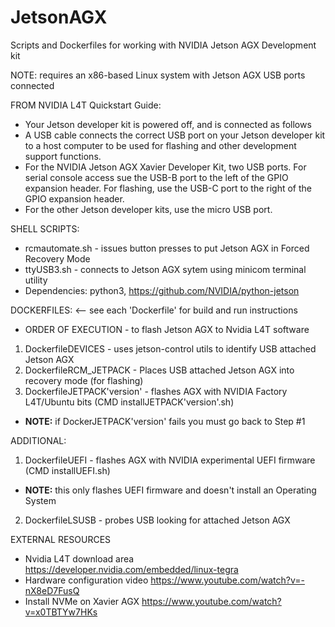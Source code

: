# JetsonAGX
Scripts and Dockerfiles for working with NVIDIA Jetson AGX Development kit

NOTE: requires an x86-based Linux system with Jetson AGX USB ports connected

FROM NVIDIA L4T Quickstart Guide:
* Your Jetson developer kit is powered off, and is connected as follows
* A USB cable connects the correct USB port on your Jetson developer kit to a host computer to be used for flashing and other development support functions.
* For the NVIDIA Jetson AGX Xavier Developer Kit, two USB ports. For serial console access sue the USB-B port to the left of the GPIO expansion header. For flashing, use the USB-C port to the right of the GPIO expansion header. 
* For the other Jetson developer kits, use the micro USB port.

SHELL SCRIPTS:
* rcmautomate.sh - issues button presses to put Jetson AGX in Forced Recovery Mode
* ttyUSB3.sh - connects to Jetson AGX sytem using minicom terminal utility
* Dependencies: python3, https://github.com/NVIDIA/python-jetson

DOCKERFILES:  <-- see each 'Dockerfile' for build and run instructions
* ORDER OF EXECUTION - to flash Jetson AGX to Nvidia L4T software
1. DockerfileDEVICES - uses jetson-control utils to identify USB attached Jetson AGX
2. DockerfileRCM_JETPACK - Places USB attached Jetson AGX into recovery mode (for flashing)
3. DockerfileJETPACK'version' - flashes AGX with NVIDIA Factory L4T/Ubuntu bits (CMD installJETPACK'version'.sh)
* **NOTE:** if DockerJETPACK'version' fails you must go back to Step #1

ADDITIONAL:
1. DockerfileUEFI - flashes AGX with NVIDIA experimental UEFI firmware (CMD installUEFI.sh)
* **NOTE:** this only flashes UEFI firmware and doesn't install an Operating System
2. DockerfileLSUSB - probes USB looking for attached Jetson AGX

EXTERNAL RESOURCES
* Nvidia L4T download area  https://developer.nvidia.com/embedded/linux-tegra
* Hardware configuration video  https://www.youtube.com/watch?v=-nX8eD7FusQ
* Install NVMe on Xavier AGX  https://www.youtube.com/watch?v=x0TBTYw7HKs
